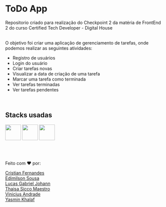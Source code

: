 # ToDo App

Repositorio criado para realização do Checkpoint 2 da matéria de FrontEnd 2 do curso Certified Tech Developer - Digital House <br><br>

O objetivo foi criar uma aplicação de gerenciamento de tarefas, onde podemos realizar as seguintes atividades:

* Registro de usuários
* Login do usuário
* Criar tarefas novas
* Visualizar a data de criação de uma tarefa
* Marcar uma tarefa como terminada
* Ver tarefas terminadas
* Ver tarefas pendentes

<br>



## Stacks usadas <br>

<img src="https://cdn.jsdelivr.net/gh/devicons/devicon/icons/html5/html5-original.svg" width="50" height="50"/> <img src="https://cdn.jsdelivr.net/gh/devicons/devicon/icons/css3/css3-original.svg" width="50" height="50"/> <img src="https://cdn.jsdelivr.net/gh/devicons/devicon/icons/javascript/javascript-original.svg" width="50" height="50"/>

<br>
<br>

Feito com :heart: por:

[Cristian Fernandes](https://github.com/dnwest) <br>
[Edimilson Sousa](https://github.com/edimilsonbraz) <br>
[Lucas Gabriel Johann](https://github.com/) <br>
[Thaisa Sicco Maestro](https://github.com/thaisasicco) <br>
[Vinicius Andrade](https://github.com/andradeviniicius) <br>
[Yasmin Khalaf](https://github.com/yasmink88)
